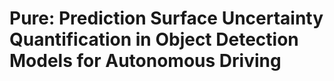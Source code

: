 # Pure: Prediction Surface Uncertainty Quantification in Object Detection Models for Autonomous Driving
